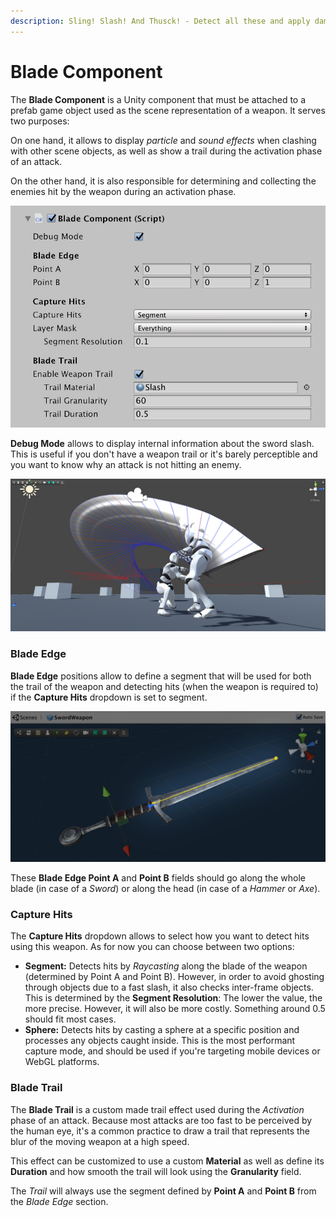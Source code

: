 ```yaml
---
description: Sling! Slash! And Thusck! - Detect all these and apply damage
---
```


# Blade Component

The **Blade Component** is a Unity component that must be attached to a prefab game object used as the scene representation of a weapon. It serves two purposes:

On one hand, it allows to display _particle_ and _sound effects_ when clashing with other scene objects, as well as show a trail during the activation phase of an attack.

On the other hand, it is also responsible for determining and collecting the enemies hit by the weapon during an activation phase.

![\(Blade Component\)](../../../.gitbook/assets/melee-blade-component.jpg)

**Debug Mode** allows to display internal information about the sword slash. This is useful if you don't have a weapon trail or it's barely perceptible and you want to know why an attack is not hitting an enemy.

![\(Debug information about the trail and hit casts\)](../../../.gitbook/assets/melee-blade-component-debug.jpg)

### **Blade Edge**

**Blade Edge** positions allow to define a segment that will be used for both the trail of the weapon and detecting hits \(when the weapon is required to\) if the **Capture Hits** dropdown is set to segment.

![\(Point A and Point B define a segment that goes along the blade\)](../../../.gitbook/assets/melee-blade-component-points.jpg)

These **Blade Edge Point A** and **Point B** fields should go along the whole blade \(in case of a _Sword_\) or along the head \(in case of a _Hammer_ or _Axe_\).

### Capture Hits

The **Capture Hits** dropdown allows to select how you want to detect hits using this weapon. As for now you can choose between two options:

* **Segment:** Detects hits by _Raycasting_ along the blade of the weapon \(determined by Point A and Point B\). However, in order to avoid ghosting through objects due to a fast slash, it also checks inter-frame objects. This is determined by the **Segment Resolution**: The lower the value, the more precise. However, it will also be more costly. Something around 0.5 should fit most cases. 
* **Sphere:** Detects hits by casting a sphere at a specific position and processes any objects caught inside. This is the most performant capture mode, and should be used if you're targeting mobile devices or WebGL platforms.

### Blade Trail

The **Blade Trail** is a custom made trail effect used during the _Activation_ phase of an attack. Because most attacks are too fast to be perceived by the human eye, it's a common practice to draw a trail that represents the blur of the moving weapon at a high speed.

This effect can be customized to use a custom **Material** as well as define its **Duration** and how smooth the trail will look using the **Granularity** field.

The _Trail_ will always use the segment defined by **Point A** and **Point B** from the _Blade Edge_ section.

